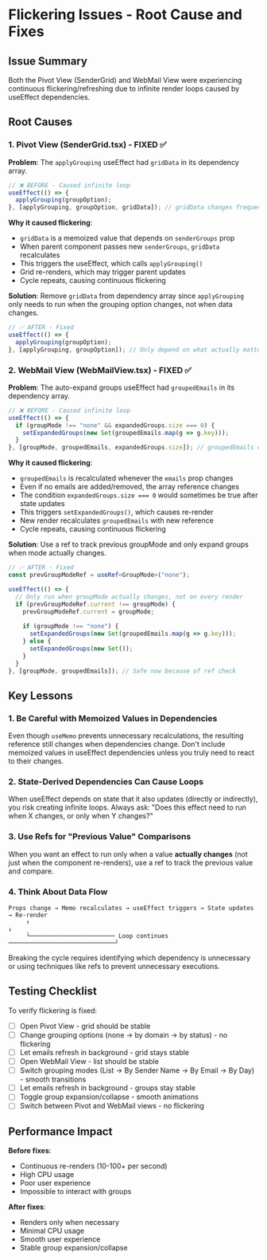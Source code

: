 # Flickering Issues - Root Cause and Fixes

## Issue Summary
Both the Pivot View (SenderGrid) and WebMail View were experiencing continuous flickering/refreshing due to infinite render loops caused by useEffect dependencies.

## Root Causes

### 1. Pivot View (SenderGrid.tsx) - FIXED ✅
**Problem**: The `applyGrouping` useEffect had `gridData` in its dependency array.

```typescript
// ❌ BEFORE - Caused infinite loop
useEffect(() => {
  applyGrouping(groupOption);
}, [applyGrouping, groupOption, gridData]); // gridData changes frequently
```

**Why it caused flickering**:
- `gridData` is a memoized value that depends on `senderGroups` prop
- When parent component passes new `senderGroups`, `gridData` recalculates
- This triggers the useEffect, which calls `applyGrouping()`
- Grid re-renders, which may trigger parent updates
- Cycle repeats, causing continuous flickering

**Solution**: Remove `gridData` from dependency array since `applyGrouping` only needs to run when the grouping option changes, not when data changes.

```typescript
// ✅ AFTER - Fixed
useEffect(() => {
  applyGrouping(groupOption);
}, [applyGrouping, groupOption]); // Only depend on what actually matters
```

### 2. WebMail View (WebMailView.tsx) - FIXED ✅
**Problem**: The auto-expand groups useEffect had `groupedEmails` in its dependency array.

```typescript
// ❌ BEFORE - Caused infinite loop
useEffect(() => {
  if (groupMode !== "none" && expandedGroups.size === 0) {
    setExpandedGroups(new Set(groupedEmails.map(g => g.key)));
  }
}, [groupMode, groupedEmails, expandedGroups.size]); // groupedEmails changes frequently
```

**Why it caused flickering**:
- `groupedEmails` is recalculated whenever the `emails` prop changes
- Even if no emails are added/removed, the array reference changes
- The condition `expandedGroups.size === 0` would sometimes be true after state updates
- This triggers `setExpandedGroups()`, which causes re-render
- New render recalculates `groupedEmails` with new reference
- Cycle repeats, causing continuous flickering

**Solution**: Use a ref to track previous groupMode and only expand groups when mode actually changes.

```typescript
// ✅ AFTER - Fixed
const prevGroupModeRef = useRef<GroupMode>("none");

useEffect(() => {
  // Only run when groupMode actually changes, not on every render
  if (prevGroupModeRef.current !== groupMode) {
    prevGroupModeRef.current = groupMode;
    
    if (groupMode !== "none") {
      setExpandedGroups(new Set(groupedEmails.map(g => g.key)));
    } else {
      setExpandedGroups(new Set());
    }
  }
}, [groupMode, groupedEmails]); // Safe now because of ref check
```

## Key Lessons

### 1. Be Careful with Memoized Values in Dependencies
Even though `useMemo` prevents unnecessary recalculations, the resulting reference still changes when dependencies change. Don't include memoized values in useEffect dependencies unless you truly need to react to their changes.

### 2. State-Derived Dependencies Can Cause Loops
When useEffect depends on state that it also updates (directly or indirectly), you risk creating infinite loops. Always ask: "Does this effect need to run when X changes, or only when Y changes?"

### 3. Use Refs for "Previous Value" Comparisons
When you want an effect to run only when a value **actually changes** (not just when the component re-renders), use a ref to track the previous value and compare.

### 4. Think About Data Flow
```
Props change → Memo recalculates → useEffect triggers → State updates → Re-render
     ↑                                                                      ↓
     └──────────────────────── Loop continues ──────────────────────────────┘
```

Breaking the cycle requires identifying which dependency is unnecessary or using techniques like refs to prevent unnecessary executions.

## Testing Checklist

To verify flickering is fixed:
- [ ] Open Pivot View - grid should be stable
- [ ] Change grouping options (none → by domain → by status) - no flickering
- [ ] Let emails refresh in background - grid stays stable
- [ ] Open WebMail View - list should be stable
- [ ] Switch grouping modes (List → By Sender Name → By Email → By Day) - smooth transitions
- [ ] Let emails refresh in background - groups stay stable
- [ ] Toggle group expansion/collapse - smooth animations
- [ ] Switch between Pivot and WebMail views - no flickering

## Performance Impact

**Before fixes**:
- Continuous re-renders (10-100+ per second)
- High CPU usage
- Poor user experience
- Impossible to interact with groups

**After fixes**:
- Renders only when necessary
- Minimal CPU usage
- Smooth user experience
- Stable group expansion/collapse
